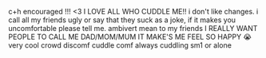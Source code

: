 c+h encouraged !!! <3 I LOVE ALL WHO CUDDLE ME!!
i don't like changes.
i call all my friends ugly or say that they suck as a joke, if it makes you uncomfortable please tell me.
ambivert
mean to my friends
I REALLY WANT PEOPLE TO CALL ME DAD/MOM/MUM IT MAKE'S ME FEEL SO HAPPY :sob:
very cool
crowd discomf
cuddle comf
always cuddling sm1 or alone
